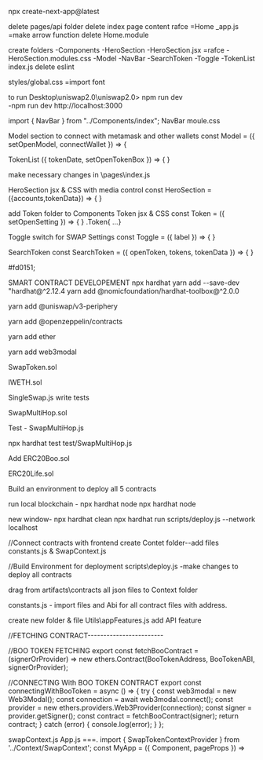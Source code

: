 npx create-next-app@latest

delete pages/api folder 
delete index page content 
rafce =Home 
_app.js =make arrow function 
delete Home.module

create folders 
 -Components
    -HeroSection 
        -HeroSection.jsx =rafce
        -HeroSection.modules.css
    -Model
    -NavBar
    -SearchToken
    -Toggle
    -TokenList
    index.js
delete eslint 

styles/global.css =import font 


to run  Desktop\uniswap2.0\uniswap2.0> npm run dev  
-npm run dev 
http://localhost:3000

import { NavBar } from "../Components/index";
<NavBar/>
NavBar moule.css 

Model section to connect with metamask and other wallets
const Model = ({ setOpenModel, connectWallet }) => {

TokenList ({ tokenDate, setOpenTokenBox }) => { } 

make necessary changes in \pages\index.js

HeroSection jsx & CSS with media control 
const HeroSection = ({accounts,tokenData}) => { } 

add Token folder to Components 
Token jsx & CSS 
const Token = ({ setOpenSetting }) => { }
.Token{ ...} 

Toggle switch for SWAP Settings
const Toggle = ({ label }) => { }

SearchToken 
const SearchToken = ({ openToken, tokens, tokenData }) => { }

#fd0151;

SMART CONTRACT DEVELOPEMENT
npx hardhat
yarn add --save-dev "hardhat@^2.12.4 
yarn add @nomicfoundation/hardhat-toolbox@^2.0.0

yarn add @uniswap/v3-periphery

yarn add @openzeppelin/contracts

yarn add ether

yarn add web3modal

SwapToken.sol

IWETH.sol

SingleSwap.js write tests 

SwapMultiHop.sol

Test  - SwapMultiHop.js

npx hardhat test test/SwapMultiHop.js

Add  ERC20Boo.sol

ERC20Life.sol


Build an environment to deploy all  5 contracts 

run local blockchain - npx hardhat node 
npx hardhat node 

new window- 
npx hardhat clean 
npx hardhat run scripts/deploy.js --network localhost

//Connect contracts with frontend
create Contet folder--add files constants.js & SwapContext.js 

//Build Environment for deployment 
scripts\deploy.js -make changes to deploy all contracts 

drag from artifacts\contracts all json files to Context folder  

constants.js - import files and Abi for all contract files with address.

create new folder & file 
Utils\appFeatures.js
add API feature 

//FETCHING CONTRACT------------------------

//BOO TOKEN FETCHING
export const fetchBooContract = (signerOrProvider) =>
  new ethers.Contract(BooTokenAddress, BooTokenABI, signerOrProvider);

//CONNECTING With BOO TOKEN CONTRACT
export const connectingWithBooToken = async () => {
  try {
    const web3modal = new Web3Modal();
    const connection = await web3modal.connect();
    const provider = new ethers.providers.Web3Provider(connection);
    const signer = provider.getSigner();
    const contract = fetchBooContract(signer);
    return contract;
  } catch (error) {
    console.log(error);
  }
};


swapContext.js
App.js ===.
import { SwapTokenContextProvider } from '../Context/SwapContext';
const MyApp = ({ Component, pageProps }) => 
<div>
<SwapTokenContextProvider>
<NavBar/>
<Component {...pageProps} />
</SwapTokenContextProvider>
</div>